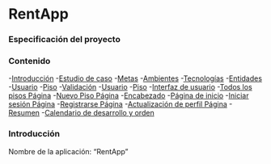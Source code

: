 # RentApp
### Especificación del proyecto
<a name="top"></a>

### Contenido
-[Introducción](#1)
-[Estudio de caso](#2)
-[Metas](#3)
-[Ambientes](#3)
-[Tecnologías](#5)
-[Entidades](#6)
-[Usuario](#7)
-[Piso](#8)
-[Validación](#8)
-[Usuario](#9)
-[Piso](#10)
-[Interfaz de usuario](#11)
-[Todos los pisos Página](#12)
-[Nuevo Piso Página](#13)
-[Encabezado](#14)
-[Página de inicio](#15)
-[Iniciar sesión Página](#16)
-[Registrarse Página](#17)
-[Actualización de perfil Página](#18)
-[Resumen](#19)
-[Calendario de desarrollo y orden](#20)

<a name="1"></a>

### Introducción
Nombre de la aplicación: “RentApp”
